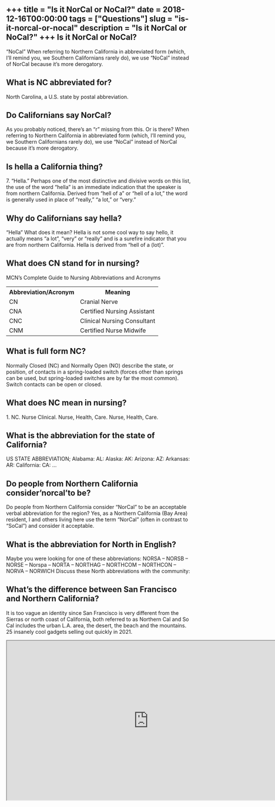 +++
title = "Is it NorCal or NoCal?"
date = 2018-12-16T00:00:00
tags = ["Questions"]
slug = "is-it-norcal-or-nocal"
description = "Is it NorCal or NoCal?"
+++
Is it NorCal or NoCal?
----------------------

“NoCal” When referring to Northern California in abbreviated form (which, I’ll remind you, we Southern Californians rarely do), we use “NoCal” instead of NorCal because it’s more derogatory.

What is NC abbreviated for?
---------------------------

North Carolina, a U.S. state by postal abbreviation.

Do Californians say NorCal?
---------------------------

As you probably noticed, there’s an “r” missing from this. Or is there? When referring to Northern California in abbreviated form (which, I’ll remind you, we Southern Californians rarely do), we use “NoCal” instead of NorCal because it’s more derogatory.

Is hella a California thing?
----------------------------

7\. “Hella.” Perhaps one of the most distinctive and divisive words on this list, the use of the word “hella” is an immediate indication that the speaker is from northern California. Derived from “hell of a” or “hell of a lot,” the word is generally used in place of “really,” “a lot,” or “very.”

Why do Californians say hella?
------------------------------

“Hella” What does it mean? Hella is not some cool way to say hello, it actually means “a lot”, “very” or “really” and is a surefire indicator that you are from northern California. Hella is derived from “hell of a (lot)”.

What does CN stand for in nursing?
----------------------------------

MCN’s Complete Guide to Nursing Abbreviations and Acronyms

<table><tr><th>Abbreviation/Acronym</th><th>Meaning</th></tr><tr><td>CN</td><td>Cranial Nerve</td></tr><tr><td>CNA</td><td>Certified Nursing Assistant</td></tr><tr><td>CNC</td><td>Clinical Nursing Consultant</td></tr><tr><td>CNM</td><td>Certified Nurse Midwife</td></tr></table>

What is full form NC?
---------------------

Normally Closed (NC) and Normally Open (NO) describe the state, or position, of contacts in a spring-loaded switch (forces other than springs can be used, but spring-loaded switches are by far the most common). Switch contacts can be open or closed.

What does NC mean in nursing?
-----------------------------

1\. NC. Nurse Clinical. Nurse, Health, Care. Nurse, Health, Care.

What is the abbreviation for the state of California?
-----------------------------------------------------

US STATE ABBREVIATION; Alabama: AL: Alaska: AK: Arizona: AZ: Arkansas: AR: California: CA: …

Do people from Northern California consider’norcal’to be?
---------------------------------------------------------

Do people from Northern California consider “NorCal” to be an acceptable verbal abbreviation for the region? Yes, as a Northern California (Bay Area) resident, I and others living here use the term “NorCal” (often in contrast to “SoCal”) and consider it acceptable.

What is the abbreviation for North in English?
----------------------------------------------

Maybe you were looking for one of these abbreviations: NORSA – NORSB – NORSE – Norspa – NORTA – NORTHAG – NORTHCOM – NORTHCON – NORVA – NORWICH Discuss these North abbreviations with the community:

What’s the difference between San Francisco and Northern California?
--------------------------------------------------------------------

It is too vague an identity since San Francisco is very different from the Sierras or north coast of California, both referred to as Northern Cal and So Cal includes the urban L.A. area, the desert, the beach and the mountains. 25 insanely cool gadgets selling out quickly in 2021.

<iframe allow="accelerometer; autoplay; clipboard-write; encrypted-media; gyroscope; picture-in-picture" allowfullscreen="" class="__youtube_prefs__  epyt-is-override  no-lazyload" data-no-lazy="1" data-origheight="433" data-origwidth="770" data-skipgform_ajax_framebjll="" height="433" id="_ytid_48341" loading="lazy" src="https://www.youtube.com/embed/LEo2ZlwpXAw?enablejsapi=1&autoplay=0&cc_load_policy=0&cc_lang_pref=&iv_load_policy=1&loop=0&modestbranding=0&rel=1&fs=1&playsinline=0&autohide=2&theme=dark&color=red&controls=1&" title="YouTube player" width="770"></iframe>